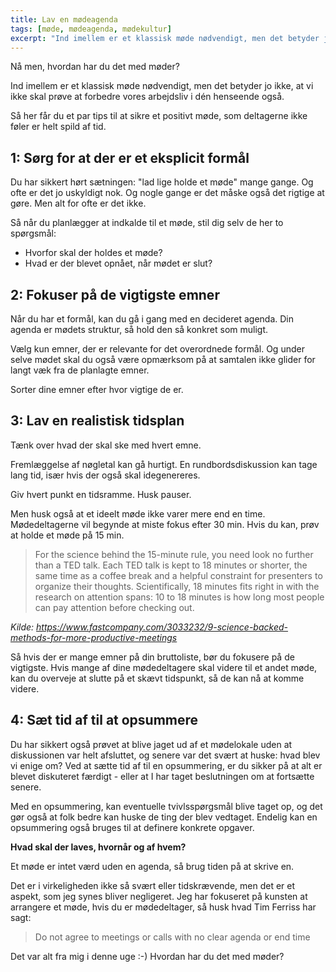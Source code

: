 ```yaml
---
title: Lav en mødeagenda
tags: [møde, mødeagenda, mødekultur]
excerpt: "Ind imellem er et klassisk møde nødvendigt, men det betyder jo ikke, at vi ikke skal prøve at forbedre vores arbejdsliv i dén henseende også. Så her får du et par tips til at sikre et positivt møde, som deltagerne ikke føler er helt spild af tid."
---
```


Nå men, hvordan har du det med møder?

Ind imellem er et klassisk møde nødvendigt, men det betyder jo ikke, at vi ikke skal prøve at forbedre vores arbejdsliv i dén henseende også.

Så her får du et par tips til at sikre et positivt møde, som deltagerne ikke føler er helt spild af tid.

## 1: Sørg for at der er et eksplicit formål

Du har sikkert hørt sætningen: "lad lige holde et møde" mange gange.
Og ofte er det jo uskyldigt nok. Og nogle gange er det måske også det rigtige at gøre. Men alt for ofte er det ikke.

Så når du planlægger at indkalde til et møde, stil dig selv de her to spørgsmål:

- Hvorfor skal der holdes et møde?
- Hvad er der blevet opnået, når mødet er slut?

## 2: Fokuser på de vigtigste emner

Når du har et formål, kan du gå i gang med en decideret agenda.
Din agenda er mødets struktur, så hold den så konkret som muligt.

Vælg kun emner, der er relevante for det overordnede formål.
Og under selve mødet skal du også være opmærksom på at samtalen ikke glider for langt væk fra de planlagte emner.

Sorter dine emner efter hvor vigtige de er.

## 3: Lav en realistisk tidsplan

Tænk over hvad der skal ske med hvert emne.

Fremlæggelse af nøgletal kan gå hurtigt.
En rundbordsdiskussion kan tage lang tid, især hvis der også skal idegenereres.

Giv hvert punkt en tidsramme. Husk pauser.

Men husk også at et ideelt møde ikke varer mere end en time.
Mødedeltagerne vil begynde at miste fokus efter 30 min.
Hvis du kan, prøv at holde et møde på 15 min.

> For the science behind the 15-minute rule, you need look no further than a TED talk. Each TED talk is kept to 18 minutes or shorter, the same time as a coffee break and a helpful constraint for presenters to organize their thoughts. Scientifically, 18 minutes fits right in with the research on attention spans: 10 to 18 minutes is how long most people can pay attention before checking out.

_Kilde: https://www.fastcompany.com/3033232/9-science-backed-methods-for-more-productive-meetings_

Så hvis der er mange emner på din bruttoliste, bør du fokusere på de vigtigste.
Hvis mange af dine mødedeltagere skal videre til et andet møde, kan du overveje at slutte på et skævt tidspunkt, så de kan nå at komme videre.

## 4: Sæt tid af til at opsummere

Du har sikkert også prøvet at blive jaget ud af et mødelokale uden at diskussionen var helt afsluttet, og senere var det svært at huske: hvad blev vi enige om?
Ved at sætte tid af til en opsummering, er du sikker på at alt er blevet diskuteret færdigt - eller at I har taget beslutningen om at fortsætte senere.

Med en opsummering, kan eventuelle tvivlsspørgsmål blive taget op, og det gør også at folk bedre kan huske de ting der blev vedtaget.
Endelig kan en opsummering også bruges til at definere konkrete opgaver.

**Hvad skal der laves, hvornår og af hvem?**

Et møde er intet værd uden en agenda, så brug tiden på at skrive en.

Det er i virkeligheden ikke så svært eller tidskrævende, men det er et aspekt, som jeg synes bliver negligeret.
Jeg har fokuseret på kunsten at arrangere et møde, hvis du er mødedeltager, så husk hvad Tim Ferriss har sagt:

> Do not agree to meetings or calls with no clear agenda or end time

Det var alt fra mig i denne uge :-)
Hvordan har du det med møder?
